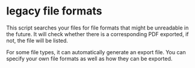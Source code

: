 # legacy file formats

This script searches your files for file formats that might be unreadable in the future. It will check whether there is a corresponding PDF exported, if not, the file will be listed.

For some file types, it can automatically generate an export file. You can specify your own file formats as well as how they can be exported.
